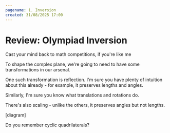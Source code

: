 ```yaml
---
pagename: 1. Inversion
created: 31/08/2025 17:00
---
```


# Review: Olympiad Inversion

Cast your mind back to math competitions, if you're like me

To shape the complex plane, we're going to need to have some transformations in our arsenal.

One such transformation is reflection. I'm sure you have plenty of intuition about this already - for example, it preserves lengths and angles.

Similarly, I'm sure you know what translations and rotations do.

There's also scaling - unlike the others, it preserves angles but not lengths.

[diagram]

Do you remember cyclic quadrilaterals?

<IncompleteMessage/>